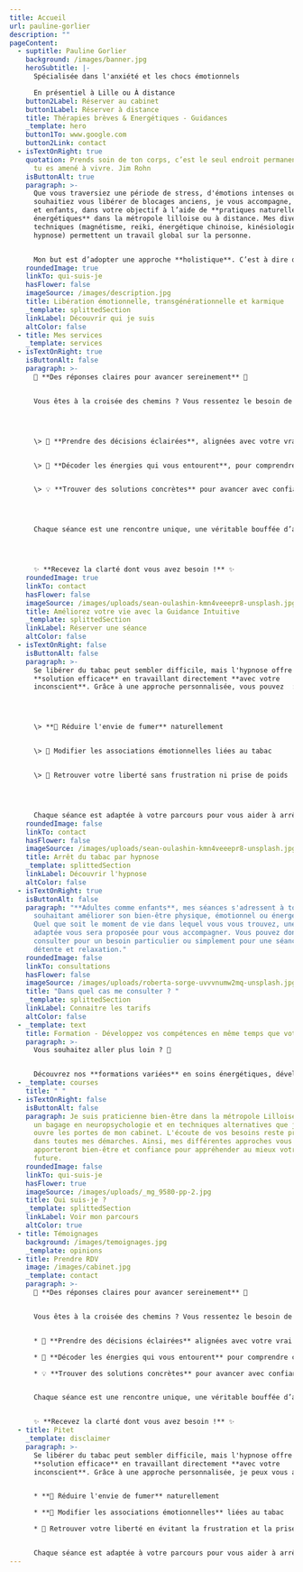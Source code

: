 ```yaml
---
title: Accueil
url: pauline-gorlier
description: ""
pageContent:
  - suptitle: Pauline Gorlier
    background: /images/banner.jpg
    heroSubtitle: |-
      Spécialisée dans l'anxiété et les chocs émotionnels

      En présentiel à Lille ou À distance
    button2Label: Réserver au cabinet
    button1Label: Réserver à distance
    title: Thérapies brèves & Energétiques - Guidances
    _template: hero
    button1To: www.google.com
    button2Link: contact
  - isTextOnRight: true
    quotation: Prends soin de ton corps, c’est le seul endroit permanent dans lequel
      tu es amené à vivre. Jim Rohn
    isButtonAlt: true
    paragraph: >-
      Que vous traversiez une période de stress, d'émotions intenses ou que vous
      souhaitiez vous libérer de blocages anciens, je vous accompagne, adultes
      et enfants, dans votre objectif à l’aide de **pratiques naturelles et
      énergétiques** dans la métropole lilloise ou à distance. Mes diverses
      techniques (magnétisme, reiki, énergétique chinoise, kinésiologie,
      hypnose) permettent un travail global sur la personne.


      Mon but est d’adopter une approche **holistique**. C’est à dire d’apporter un mieux être au niveau émotionnel, physique et énergétique tout en faisant le lien « corps-esprit ».
    roundedImage: true
    linkTo: qui-suis-je
    hasFlower: false
    imageSource: /images/description.jpg
    title: Libération émotionnelle, transgénérationnelle et karmique
    _template: splittedSection
    linkLabel: Découvrir qui je suis
    altColor: false
  - title: Mes services
    _template: services
  - isTextOnRight: true
    isButtonAlt: false
    paragraph: >-
      🌟 **Des réponses claires pour avancer sereinement** 🌟


      Vous êtes à la croisée des chemins ? Vous ressentez le besoin de trouver des clés pour dépasser un obstacle ou prendre une décision importante ? La **guidance intuitive** est là pour vous éclairer. Grâce à des messages inspirés et des ressentis profonds, je vous aide à :




      \> 🌱 **Prendre des décisions éclairées**, alignées avec votre vrai chemin de vie


      \> 🔮 **Décoder les énergies qui vous entourent**, pour comprendre ce qui vous influence


      \> 💡 **Trouver des solutions concrètes** pour avancer avec confiance et sérénité




      Chaque séance est une rencontre unique, une véritable bouffée d’air frais qui vous permet de clarifier vos pensées et d'apaiser vos doutes. En quelques instants, vous repartirez avec des réponses précieuses et des conseils pratiques pour rétablir votre équilibre.




      ✨ **Recevez la clarté dont vous avez besoin !** ✨
    roundedImage: true
    linkTo: contact
    hasFlower: false
    imageSource: /images/uploads/sean-oulashin-kmn4veeepr8-unsplash.jpg
    title: Améliorez votre vie avec la Guidance Intuitive
    _template: splittedSection
    linkLabel: Réserver une séance
    altColor: false
  - isTextOnRight: false
    isButtonAlt: false
    paragraph: >-
      Se libérer du tabac peut sembler difficile, mais l'hypnose offre une
      **solution efficace** en travaillant directement **avec votre
      inconscient**. Grâce à une approche personnalisée, vous pouvez  :




      \> **🌸 Réduire l'envie de fumer** naturellement


      \> 🧠 Modifier les associations émotionnelles liées au tabac


      \> 💪 Retrouver votre liberté sans frustration ni prise de poids




      Chaque séance est adaptée à votre parcours pour vous aider à arrêter durablement et en toute sérénité.
    roundedImage: false
    linkTo: contact
    hasFlower: false
    imageSource: /images/uploads/sean-oulashin-kmn4veeepr8-unsplash.jpg
    title: Arrêt du tabac par hypnose
    _template: splittedSection
    linkLabel: Découvrir l'hypnose
    altColor: false
  - isTextOnRight: true
    isButtonAlt: false
    paragraph: "**Adultes comme enfants**, mes séances s'adressent à toute personne
      souhaitant améliorer son bien-être physique, émotionnel ou énergétique.
      Quel que soit le moment de vie dans lequel vous vous trouvez, une réponse
      adaptée vous sera proposée pour vous accompagner. Vous pouvez donc me
      consulter pour un besoin particulier ou simplement pour une séance de
      détente et relaxation."
    roundedImage: false
    linkTo: consultations
    hasFlower: false
    imageSource: /images/uploads/roberta-sorge-uvvvnumw2mq-unsplash.jpg
    title: "Dans quel cas me consulter ? "
    _template: splittedSection
    linkLabel: Connaitre les tarifs
    altColor: false
  - _template: text
    title: Formation - Développez vos compétences en même temps que votre bien-être
    paragraph: >-
      Vous souhaitez aller plus loin ? 🚀


      Découvrez nos **formations variées** en soins énergétiques, développement personnel et bien-être. Des programmes conçus pour vous permettre d’acquérir des compétences précieuses et d’approfondir vos connaissances dans des domaines qui vous passionnent. Que vous soyez novice ou déjà praticien, vous trouverez une formation adaptée à vos besoins.
  - _template: courses
    title: " "
  - isTextOnRight: false
    isButtonAlt: false
    paragraph: Je suis praticienne bien-être dans la métropole Lilloise. C'est avec
      un bagage en neuropsychologie et en techniques alternatives que je vous
      ouvre les portes de mon cabinet. L'écoute de vos besoins reste primordiale
      dans toutes mes démarches. Ainsi, mes différentes approches vous
      apporteront bien-être et confiance pour appréhender au mieux votre vie
      future.
    roundedImage: false
    linkTo: qui-suis-je
    hasFlower: true
    imageSource: /images/uploads/_mg_9580-pp-2.jpg
    title: Qui suis-je ?
    _template: splittedSection
    linkLabel: Voir mon parcours
    altColor: true
  - title: Témoignages
    background: /images/temoignages.jpg
    _template: opinions
  - title: Prendre RDV
    image: /images/cabinet.jpg
    _template: contact
    paragraph: >-
      🌟 **Des réponses claires pour avancer sereinement** 🌟


      Vous êtes à la croisée des chemins ? Vous ressentez le besoin de trouver des clés pour dépasser un obstacle ou prendre une décision importante ? La **guidance intuitive** est là pour vous éclairer. Grâce à des messages inspirés et des ressentis profonds, je vous aide à :


      * 🌱 **Prendre des décisions éclairées** alignées avec votre vrai chemin de vie

      * 🔮 **Décoder les énergies qui vous entourent** pour comprendre ce qui vous influence

      * 💡 **Trouver des solutions concrètes** pour avancer avec confiance et sérénité


      Chaque séance est une rencontre unique, une véritable bouffée d’air frais qui vous permet de clarifier vos pensées et d'apaiser vos doutes. En quelques instants, vous repartirez avec des réponses précieuses et des conseils pratiques pour rétablir votre équilibre.


      ✨ **Recevez la clarté dont vous avez besoin !** ✨
  - title: Pitet
    _template: disclaimer
    paragraph: >-
      Se libérer du tabac peut sembler difficile, mais l'hypnose offre une
      **solution efficace** en travaillant directement **avec votre
      inconscient**. Grâce à une approche personnalisée, je peux vous aider à :


      * **🌸 Réduire l'envie de fumer** naturellement

      * **🧠 Modifier les associations émotionnelles** liées au tabac

      * 💪 Retrouver votre liberté en évitant la frustration et la prise de poids


      Chaque séance est adaptée à votre parcours pour vous aider à arrêter durablement et en toute sérénité.
---
```

